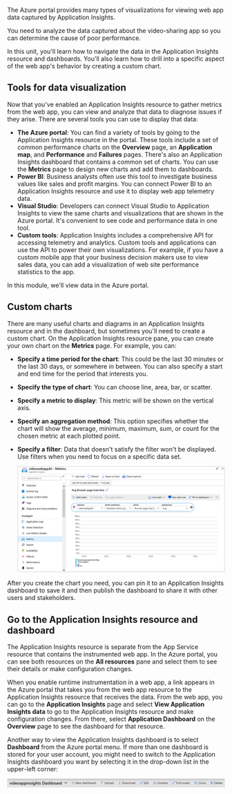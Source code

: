 The Azure portal provides many types of visualizations for viewing web app data captured by Application Insights.

You need to analyze the data captured about the video-sharing app so you can determine the cause of poor performance.

In this unit, you'll learn how to navigate the data in the Application Insights resource and dashboards. You'll also learn how to drill into a specific aspect of the web app's behavior by creating a custom chart.

## Tools for data visualization

Now that you've enabled an Application Insights resource to gather metrics from the web app, you can view and analyze that data to diagnose issues if they arise. There are several tools you can use to display that data:

- **The Azure portal**: You can find a variety of tools by going to the Application Insights resource in the portal. These tools include a set of common performance charts on the **Overview** page, an **Application map**, and **Performance** and **Failures** pages. There's also an Application Insights dashboard that contains a common set of charts. You can use the **Metrics** page to design new charts and add them to dashboards.
- **Power BI**: Business analysts often use this tool to investigate business values like sales and profit margins. You can connect Power BI to an Application Insights resource and use it to display web app telemetry data.
- **Visual Studio**: Developers can connect Visual Studio to Application Insights to view the same charts and visualizations that are shown in the Azure portal. It's convenient to see code and performance data in one tool.
- **Custom tools**: Application Insights includes a comprehensive API for accessing telemetry and analytics. Custom tools and applications can use the API to power their own visualizations. For example, if you have a custom mobile app that your business decision makers use to view sales data, you can add a visualization of web site performance statistics to the app.

In this module, we'll view data in the Azure portal.

## Custom charts

There are many useful charts and diagrams in an Application Insights resource and in the dashboard, but sometimes you'll need to create a custom chart. On the Application Insights resource pane, you can create your own chart on the **Metrics** page. For example, you can:

- **Specify a time period for the chart**: This could be the last 30 minutes or the last 30 days, or somewhere in between. You can also specify a start and end time for the period that interests you.
- **Specify the type of chart**: You can choose line, area, bar, or scatter.
- **Specify a metric to display**: This metric will be shown on the vertical axis.
- **Specify an aggregation method**: This option specifies whether the chart will show the average, minimum, maximum, sum, or count for the chosen metric at each plotted point.
- **Specify a filter**: Data that doesn't satisfy the filter won't be displayed. Use filters when you need to focus on a specific data set.

   ![Screenshot of the Application Insights Metrics pane with a callout highlighting the details required to add a new metric.](../media/4-custom-chart-creation.png)

After you create the chart you need, you can pin it to an Application Insights dashboard to save it and then publish the dashboard to share it with other users and stakeholders.

## Go to the Application Insights resource and dashboard

The Application Insights resource is separate from the App Service resource that contains the instrumented web app. In the Azure portal, you can see both resources on the **All resources** pane and select them to see their details or make configuration changes.

When you enable runtime instrumentation in a web app, a link appears in the Azure portal that takes you from the web app resource to the Application Insights resource that receives the data. From the web app, you can go to the **Application Insights** page and select **View Application Insights data** to go to the Application Insights resource and make configuration changes. From there, select **Application Dashboard** on the **Overview** page to see the dashboard for that resource.

Another way to view the Application Insights dashboard is to select **Dashboard** from the Azure portal menu. If more than one dashboard is stored for your user account, you might need to switch to the Application Insights dashboard you want by selecting it in the drop-down list in the upper-left corner:

![Screenshot of the dashboard toolbar for Application Insights.](../media/4-selecting-a-dashboard.png)